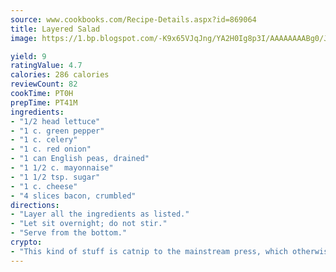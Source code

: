 ```yaml
---
source: www.cookbooks.com/Recipe-Details.aspx?id=869064
title: Layered Salad
image: https://1.bp.blogspot.com/-K9x65VJqJng/YA2H0Ig8p3I/AAAAAAAABg0/JRKr7ZzesxofwlGw6YudXad_aQn9BD52QCLcBGAsYHQ/s299/2.png

yield: 9
ratingValue: 4.7
calories: 286 calories
reviewCount: 82
cookTime: PT0H
prepTime: PT41M
ingredients:
- "1/2 head lettuce"
- "1 c. green pepper"
- "1 c. celery"
- "1 c. red onion"
- "1 can English peas, drained"
- "1 1/2 c. mayonnaise"
- "1 1/2 tsp. sugar"
- "1 c. cheese"
- "4 slices bacon, crumbled"
directions:
- "Layer all the ingredients as listed."
- "Let sit overnight; do not stir."
- "Serve from the bottom."
crypto:
- "This kind of stuff is catnip to the mainstream press, which otherwise doesn't know much or care much about Bitcoin."
---
```


